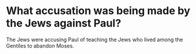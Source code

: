 # What accusation was being made by the Jews against Paul?

The Jews were accusing Paul of teaching the Jews who lived among the Gentiles to abandon Moses.
